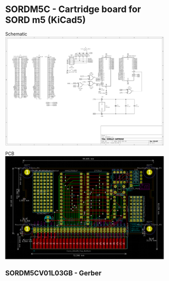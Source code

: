 # SORDM5C - Cartridge board for SORD m5 (KiCad5)

Schematic
![schematic](img/SORDm5CV01L03-sch.png)


PCB
![pcb](img/SORDm5CV01L03-pcb.png)


## SORDM5CV01L03GB - Gerber

